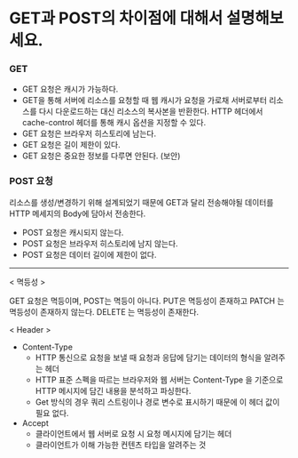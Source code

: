 # GET과 POST의 차이점에 대해서 설명해보세요.

### GET
* GET 요청은 캐시가 가능하다.
* GET을 통해 서버에 리소스를 요청할 때 웹 캐시가 요청을 가로채 서버로부터 리소스를 다시 다운로드하는 대신 리소스의 복사본을 반환한다. HTTP 헤더에서 cache-control 헤더를 통해 캐시 옵션을 지정할 수 있다.
* GET 요청은 브라우저 히스토리에 남는다.
* GET 요청은 길이 제한이 있다.
* GET 요청은 중요한 정보를 다루면 안된다. (보안)

### POST 요청
리소스를 생성/변경하기 위해 설계되었기 때문에 GET과 달리 전송해야될 데이터를 HTTP 메세지의 Body에 담아서 전송한다.
* POST 요청은 캐시되지 않는다.
* POST 요청은 브라우저 히스토리에 남지 않는다.
* POST 요청은 데이터 길이에 제한이 없다.


---
< 멱등성 >

GET 요청은 멱등이며, POST는 멱등이 아니다.
PUT은 멱등성이 존재하고 PATCH 는 멱등성이 존재하지 않는다. DELETE 는 멱등성이 존재한다.

< Header >

* Content-Type
  * HTTP 통신으로 요청을 보낼 때 요청과 응답에 담기는 데이터의 형식을 알려주는 헤더
  * HTTP 표준 스펙을 따르는 브라우저와 웹 서버는 Content-Type 을 기준으로 HTTP 메시지에 담긴 내용을 분석하고 파싱한다.
  * Get 방식의 경우 쿼리 스트링이나 경로 변수로 표시하기 때문에 이 헤더 값이 필요 없다.
* Accept
  * 클라이언트에서 웹 서버로 요청 시 요청 메시지에 담기는 헤더
  * 클라이언트가 이해 가능한 컨텐츠 타입을 알려주는 것
